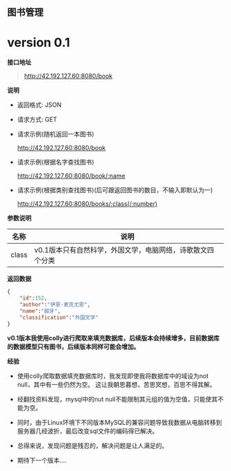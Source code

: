 ## 图书管理
# version 0.1

**接口地址**

> http://42.192.127.60:8080/book

**说明**

- 返回格式: JSON

- 请求方式: GET

- 请求示例(随机返回一本图书)

  http://42.192.127.60:8080/book

- 请求示例(根据名字查找图书)

  http://42.192.127.60:8080/book/:name
  
- 请求示例(根据类别查找图书)(后可跟返回图书的数目，不输入即默认为一)

  http://42.192.127.60:8080/books/:class(/:number)

**参数说明**

| 名称 | 说明           |
| ---- | -------------- |
| class | v0.1版本只有自然科学，外国文学，电脑网络，诗歌散文四个分类 |

**返回数据**

```json
{
    "id":152,
    "author":"伊恩·麦克尤恩",
    "name":"甜牙",
    "classification":"外国文学"
}
```

**v0.1版本我使用colly进行爬取来填充数据库，后续版本会持续增多，目前数据库的数据模型只有图书，后续版本同样可能会增加。**

**经验**

- 使用colly爬取数据填充数据库时，我发现即使我将数据库中的域设为not null，其中有一些仍然为空。
这让我朝思暮想，苦思冥想，百思不得其解。

- 经翻找资料发现，mysql中的nut null不能限制其元组的值为空值，只能使其不能为空。

- 同时，由于Linux环境下不同版本MySQL的兼容问题导致我数据从电脑转移到服务器几经波折，最后改变sql文件的编码得已解决。

- 总得来说，发现问题是残忍的，解决问题是让人满足的。

- 期待下一个版本....
